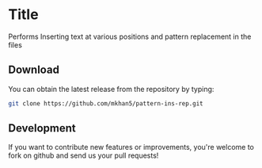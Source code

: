 Title
=======

Performs Inserting text at various positions and pattern replacement in the files

Download
--------

You can obtain the latest release from the repository by typing:

```bash
git clone https://github.com/mkhan5/pattern-ins-rep.git
```

Development
-----------

If you want to contribute new features or improvements, you're welcome to fork on github and send us your pull requests!
